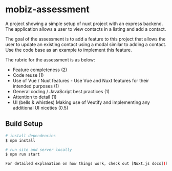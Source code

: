 # mobiz-assessment

A project showing a simple setup of nuxt project with an express backend. The application allows a user to view contacts in a listing and add a contact.

The goal of the assessment is to add a feature to this project that allows the user to update an existing contact using a modal similar to adding a contact. Use the code base as an example to implement this feature.

The rubric for the assessment is as below:

- Feature completeness (2)
- Code reuse (1)
- Use of Vue / Nuxt features - Use Vue and Nuxt features for their intended purposes (1)
- General coding / JavaScript best practices (1)
- Attention to detail (1)
- UI (bells & whistles) Making use of Veutify and implementing any additional UI niceties (0.5)

## Build Setup

```bash
# install dependencies
$ npm install

# run site and server locally
$ npm run start

For detailed explanation on how things work, check out [Nuxt.js docs](https://nuxtjs.org).
```
